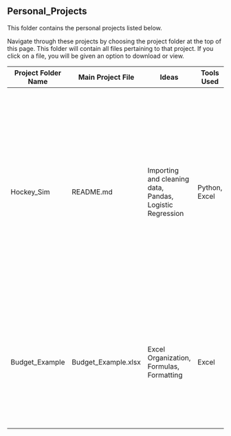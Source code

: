 ## Personal_Projects

This folder contains the personal projects listed below. 

Navigate through these projects by choosing the project folder at the top of this page. This folder will contain all files pertaining to that project. If you click on a file, you will be given an option to download or view.

| Project Folder Name  | Main Project File |Ideas | Tools Used | Description |
| ------------- | ------------- | ------------- | ------------- | ------------- |
| Hockey_Sim | README.md | Importing and cleaning data, Pandas, Logistic Regression | Python, Excel | This project is a recreational project that takes NHL game data (sourced from hockey-reference.com), calculating further insights, and creating a basic game result predictor using logistic regression. Visualizations coming soon! Note: This project is for recreation only, please do not attempt to use it for any other purposes.|
| Budget_Example | Budget_Example.xlsx |Excel Organization, Formulas, Formatting | Excel | A document I created to keep track of monthly budget, expenses, and time remaining before depletion of funds during a job search. *Note: The numbers in this example are arbitrary.* |
